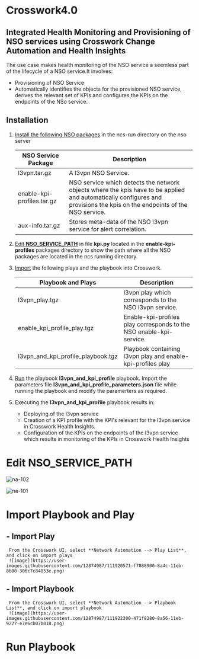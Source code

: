 # Crosswork4.0
## Integrated Health Monitoring and Provisioning of NSO services using Crosswork Change Automation and Health Insights

The use case makes health monitoring of the NSO service a seemless part of the lifecycle of a NSO service.It involves:
  - Provisioning of NSO Service
  - Automatically identifies the objects for the provisioned NSO service, derives the relevant set of KPIs and configures the KPIs on the endpoints of the NSo service.


## Installation
1. 	[Install the following NSO packages](https://developer.cisco.com/docs/nso/guides/#!nso-5-5-administration-guide-nso-packages) in the ncs-run directory on the nso server

    | NSO Service Package  | Description |
    | ------------- | ------------- |
    | l3vpn.tar.gz  | A l3vpn NSO Service. |
    | enable-kpi-profiles.tar.gz  | NSO service which detects the network objects where the kpis have to be applied and automatically configures and provisions the kpis on the endpoints of the NSO service.  |
    | aux-info.tar.gz | Stores meta-data of the NSO l3vpn service for alert correlation.  |

2.	[Edit **NSO_SERVICE_PATH**](#edit_nso_service_path) in file **kpi.py** located in the **enable-kpi-profiles** packages directory to show the path where all the NSO packages are located in the ncs running directory.
3.	[Import](#import_playbook_and_play) the following plays and the playbook into Crosswork.

    | Playbook and Plays | Description |
    | ------------- | ------------- |
    | l3vpn_play.tgz  | l3vpn play which corresponds to the NSO l3vpn service. |
    | enable_kpi_profile_play.tgz  | Enable-kpi-profiles play corresponds to the NSO enable-kpi-service.  |
    | l3vpn_and_kpi_profile_playbook.tgz  | Playbook containing l3vpn play and enable-kpi-profiles play  |

4. 	[Run](#run_playbook) the playbook **l3vpn_and_kpi_profile** playbook. Import the parameters file **l3vpn_and_kpi_profile_parameters.json** file while running the playbook and modify the paramerters as required.
5. 	Executing the **l3vpn_and_kpi_profile** playbook results in:
    - Deploying of the l3vpn service
    - Creation of a KPI profile with the KPI's relevant for the l3vpn service in Crosswork Health Insights.
    - Configuration of the KPIs on the endpoints of the l3vpn service which results in monitoring of the KPIs in Crosswork Health Insights

<a name="edit_nso_service_path"></a>
# Edit NSO_SERVICE_PATH
![na-102](https://user-images.githubusercontent.com/12874987/111919200-fa33b000-8a45-11eb-9ed7-9b9ea8826851.jpg)

![na-101](https://user-images.githubusercontent.com/12874987/111919199-f738bf80-8a45-11eb-8174-0bda80af5b98.jpg)

<a name="import_playbook_and_play"></a>
# Import Playbook and Play
## - Import Play
     From the Crosswork UI, select **Network Automation --> Play List**, and click on import plays
     ![image](https://user-images.githubusercontent.com/12874987/111920571-f7888900-8a4c-11eb-8b00-306c7c84853e.png)

## - Import Playbook
     From the Crosswork UI, select **Network Automation --> Playbook List**, and click on import playbook
     ![image](https://user-images.githubusercontent.com/12874987/111922300-471f8280-8a56-11eb-9227-e7e6cb07b018.png)


<a name="run_playbook"></a>
# Run Playbook


